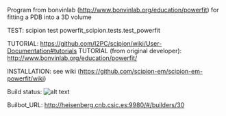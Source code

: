 Program from bonvinlab (http://www.bonvinlab.org/education/powerfit) for fitting a PDB into a 3D volume

TEST:
scipion test powerfit_scipion.tests.test_powerfit

TUTORIAL:
https://github.com/I2PC/scipion/wiki/User-Documentation#tutorials
TUTORIAL (from original developer):
http://www.bonvinlab.org/education/powerfit/

INSTALLATION:
see wiki (https://github.com/scipion-em/scipion-em-powerfit/wiki)

Build status:
![alt text](http://heisenberg.cnb.csic.es:9980/badges/powerfit_devel.svg)

Builbot_URL: http://heisenberg.cnb.csic.es:9980/#/builders/30
